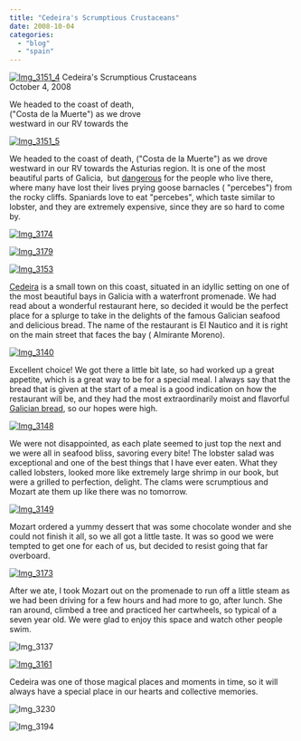 ```yaml
---
title: "Cedeira's Scrumptious Crustaceans"
date: 2008-10-04
categories: 
  - "blog"
  - "spain"
---
```


 [![Img_3151_4](http://soultravelers3new.local/images/2008/10/04/img_3151_4.jpg "Img_3151_4")](https://pub-ac94b3f306b24c0dba4238943c97f2e1.r2.dev/photos/uncategorized/2008/10/04/img_3151_4.jpg) Cedeira's Scrumptious Crustaceans  
October 4, 2008

We headed to the coast of death,  
("Costa de la Muerte") as we drove  
westward in our RV towards the

<!--more-->

[![Img_3151_5](http://soultravelers3new.local/images/2008/10/04/img_3151_5.jpg "Img_3151_5")](https://pub-ac94b3f306b24c0dba4238943c97f2e1.r2.dev/photos/uncategorized/2008/10/04/img_3151_5.jpg)

We headed to the coast of death, ("Costa de la Muerte") as we drove westward in our RV towards the Asturias region. It is one of the most  beautiful parts of Galicia,  but [dangerous](http://query.nytimes.com/gst/fullpage.html?res=9C0CEFD6163FF93AA15754C0A966958260&n=Top/Reference/Times%20Topics/Subjects/F/Food) for the people who live there, where many have lost their lives prying goose barnacles ( "percebes") from the rocky cliffs. Spaniards love to eat "percebes", which taste similar to lobster, and they are extremely expensive, since they are so hard to come by.

[![Img_3174](http://soultravelers3new.local/images/2008/10/04/img_3174.jpg "Img_3174")](https://pub-ac94b3f306b24c0dba4238943c97f2e1.r2.dev/photos/uncategorized/2008/10/04/img_3174.jpg)

[![Img_3179](http://soultravelers3new.local/images/2008/10/04/img_3179.jpg "Img_3179")](https://pub-ac94b3f306b24c0dba4238943c97f2e1.r2.dev/photos/uncategorized/2008/10/04/img_3179.jpg)

[![Img_3153](http://soultravelers3new.local/images/2008/10/04/img_3153.jpg "Img_3153")](https://pub-ac94b3f306b24c0dba4238943c97f2e1.r2.dev/photos/uncategorized/2008/10/04/img_3153.jpg)

  

[Cedeira](http://en.wikipedia.org/wiki/Cedeira) is a small town on this coast, situated in an idyllic setting on one of the most beautiful bays in Galicia with a waterfront promenade. We had read about a wonderful restaurant here, so decided it would be the perfect place for a splurge to take in the delights of the famous Galician seafood and delicious bread. The name of the restaurant is El Nautico and it is right on the main street that faces the bay ( Almirante Moreno).

[![Img_3140](http://soultravelers3new.local/images/2008/10/04/img_3140.jpg "Img_3140")](https://pub-ac94b3f306b24c0dba4238943c97f2e1.r2.dev/photos/uncategorized/2008/10/04/img_3140.jpg)

Excellent choice! We got there a little bit late, so had worked up a great appetite, which is a great way to be for a special meal. I always say that the bread that is given at the start of a meal is a good indication on how the restaurant will be, and they had the most extraordinarily moist and flavorful [Galician bread](http://www.applepiepatispate.com/bread/pan-gallego-centeno-galician-rye/), so our hopes were high.

[![Img_3148](http://soultravelers3new.local/images/2008/10/04/img_3148.jpg "Img_3148")](https://pub-ac94b3f306b24c0dba4238943c97f2e1.r2.dev/photos/uncategorized/2008/10/04/img_3148.jpg)

We were not disappointed, as each plate seemed to just top the next and we were all in seafood bliss, savoring every bite! The lobster salad was exceptional and one of the best things that I have ever eaten. What they called lobsters, looked more like extremely large shrimp in our book, but were a grilled to perfection, delight. The clams were scrumptious and Mozart ate them up like there was no tomorrow.

[![Img_3149](http://soultravelers3new.local/images/2008/10/04/img_3149.jpg "Img_3149")](https://pub-ac94b3f306b24c0dba4238943c97f2e1.r2.dev/photos/uncategorized/2008/10/04/img_3149.jpg)

Mozart ordered a yummy dessert that was some chocolate wonder and she could not finish it all, so we all got a little taste. It was so good we were tempted to get one for each of us, but decided to resist going that far overboard.

[![Img_3173](http://soultravelers3new.local/images/2008/10/04/img_3173.jpg "Img_3173")](https://pub-ac94b3f306b24c0dba4238943c97f2e1.r2.dev/photos/uncategorized/2008/10/04/img_3173.jpg)

After we ate, I took Mozart out on the promenade to run off a little steam as we had been driving for a few hours and had more to go, after lunch. She ran around, climbed a tree and practiced her cartwheels, so typical of a seven year old. We were glad to enjoy this space and watch other people swim.

![Img_3137](https://pub-ac94b3f306b24c0dba4238943c97f2e1.r2.dev/photos/uncategorized/2008/10/04/img_3137.jpg)

[![Img_3161](http://soultravelers3new.local/images/2008/10/04/img_3161.jpg "Img_3161")](https://pub-ac94b3f306b24c0dba4238943c97f2e1.r2.dev/photos/uncategorized/2008/10/04/img_3161.jpg)

  

Cedeira was one of those magical places and moments in time, so it will always have a special place in our hearts and collective memories.

![Img_3230](https://pub-ac94b3f306b24c0dba4238943c97f2e1.r2.dev/photos/uncategorized/2008/10/04/img_3230.jpg)

![Img_3194](https://pub-ac94b3f306b24c0dba4238943c97f2e1.r2.dev/photos/uncategorized/2008/10/04/img_3194.jpg)
